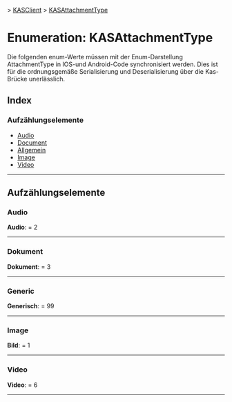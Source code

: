 [](../README.md) > [KASClient](../modules/kasclient.md) > [KASAttachmentType](../enums/kasclient.kasattachmenttype.md)

# <a name="enumeration-kasattachmenttype"></a>Enumeration: KASAttachmentType

Die folgenden enum-Werte müssen mit der Enum-Darstellung AttachmentType in IOS-und Android-Code synchronisiert werden. Dies ist für die ordnungsgemäße Serialisierung und Deserialisierung über die Kas-Brücke unerlässlich.
## <a name="index"></a>Index 

### <a name="enumeration-members"></a>Aufzählungselemente

* [Audio](kasclient.kasattachmenttype.md#audio)
* [Document](kasclient.kasattachmenttype.md#document)
* [Allgemein](kasclient.kasattachmenttype.md#generic)
* [Image](kasclient.kasattachmenttype.md#image)
* [Video](kasclient.kasattachmenttype.md#video)

---

## <a name="enumeration-members"></a>Aufzählungselemente

<a id="audio"></a>

###  <a name="audio"></a>Audio

**Audio**: = 2

___
<a id="document"></a>

###  <a name="document"></a>Dokument

**Dokument**: = 3

___
<a id="generic"></a>

###  <a name="generic"></a>Generic

**Generisch**: = 99

___
<a id="image"></a>

###  <a name="image"></a>Image

**Bild**: = 1

___
<a id="video"></a>

###  <a name="video"></a>Video

**Video**: = 6

___

